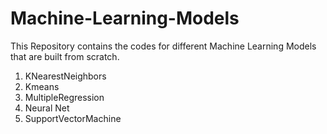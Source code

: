 # Machine-Learning-Models
This Repository contains the codes for different Machine Learning Models that are built from scratch.
1. KNearestNeighbors
2. Kmeans
3. MultipleRegression
4. Neural Net
5. SupportVectorMachine
